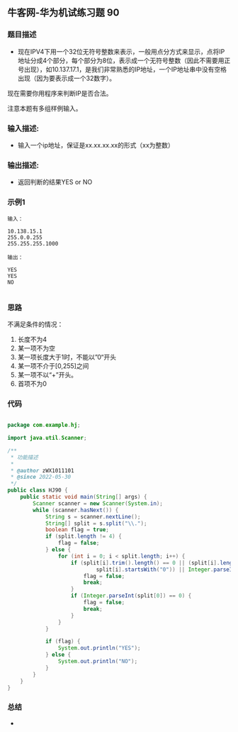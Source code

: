 
## 牛客网-华为机试练习题 90

### 题目描述

*    现在IPV4下用一个32位无符号整数来表示，一般用点分方式来显示，点将IP地址分成4个部分，每个部分为8位，表示成一个无符号整数（因此不需要用正号出现），如10.137.17.1，是我们非常熟悉的IP地址，一个IP地址串中没有空格出现（因为要表示成一个32数字）。

现在需要你用程序来判断IP是否合法。

注意本题有多组样例输入。

### 输入描述:

+  输入一个ip地址，保证是xx.xx.xx.xx的形式（xx为整数）

### 输出描述:

*  返回判断的结果YES or NO

### 示例1

```
输入：

10.138.15.1
255.0.0.255
255.255.255.1000

输出：

YES
YES
NO


```

### 思路

不满足条件的情况：
1. 长度不为4
2. 某一项不为空
3. 某一项长度大于1时，不能以”0“开头
4. 某一项不介于[0,255]之间
5. 某一项不以“+”开头。
6. 首项不为0
  
### 代码
```Java

package com.example.hj;

import java.util.Scanner;

/**
 * 功能描述
 *
 * @author zWX1011101
 * @since 2022-05-30
 */
public class HJ90 {
    public static void main(String[] args) {
        Scanner scanner = new Scanner(System.in);
        while (scanner.hasNext()) {
            String s = scanner.nextLine();
            String[] split = s.split("\\.");
            boolean flag = true;
            if (split.length != 4) {
                flag = false;
            } else {
                for (int i = 0; i < split.length; i++) {
                    if (split[i].trim().length() == 0 || (split[i].length() > 1 &&
                            split[i].startsWith("0")) || Integer.parseInt(split[i]) < 0 || Integer.parseInt(split[i]) > 255 || split[i].startsWith("+")) {
                        flag = false;
                        break;
                    }
                    if (Integer.parseInt(split[0]) == 0) {
                        flag = false;
                        break;
                    }
                }
            }

            if (flag) {
                System.out.println("YES");
            } else {
                System.out.println("NO");
            }
        }
    }
}


```
### 总结
*   
